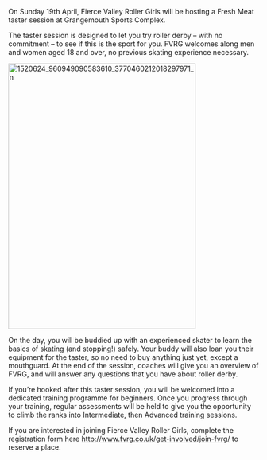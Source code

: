 <html><body><p>On Sunday 19th April, Fierce Valley Roller Girls will be hosting a Fresh Meat taster session at Grangemouth Sports Complex.

The taster session is designed to let you try roller derby – with no commitment – to see if this is the sport for you. FVRG welcomes along men and women aged 18 and over, no previous skating experience necessary.

<a href="/2015/04/1520624_960949090583610_3770460212018297971_n.jpg"><img class="  wp-image-4602 aligncenter" src="https://scottishrollerderbyblog.com/2015/04/1520624_960949090583610_3770460212018297971_n.jpg?w=212" alt="1520624_960949090583610_3770460212018297971_n" width="377" height="534"></a>

On the day, you will be buddied up with an experienced skater to learn the basics of skating (and stopping!) safely. Your buddy will also loan you their equipment for the taster, so no need to buy anything just yet, except a mouthguard. At the end of the session, coaches will give you an overview of FVRG, and will answer any questions that you have about roller derby.

If you’re hooked after this taster session, you will be welcomed into a dedicated training programme for beginners. Once you progress through your training, regular assessments will be held to give you the opportunity to climb the ranks into Intermediate, then Advanced training sessions.

If you are interested in joining Fierce Valley Roller Girls, complete the registration form here http://www.fvrg.co.uk/get-involved/join-fvrg/ to reserve a place.</p></body></html>
